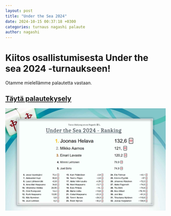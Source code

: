 ```yaml
---
layout: post
title: "Under the Sea 2024"
date: 2024-10-15 00:37:18 +0300
categories: turnaus nagashi palaute
author: nagashi
---
```

# Kiitos osallistumisesta Under the sea 2024 -turnaukseen!  
Otamme mielellämme palautetta vastaan.  
## [Täytä palautekysely](https://forms.gle/7Mb2LQiBw6fDJBUs8)  
![palaute](https://github.com/nagashiturku/nagashiturku.github.io/blob/9602c4e37fac0bfe154ae9980d0c462327a14ecb/_posts/seatulokset.jpg?raw=true)
